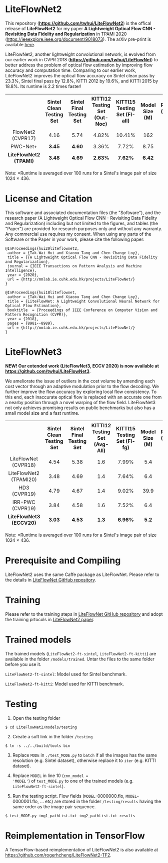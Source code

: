 # LiteFlowNet2
This repository (<strong>https://github.com/twhui/LiteFlowNet2</strong>) is the offical release of <strong>LiteFlowNet2</strong> for my paper <strong>A Lightweight Optical Flow CNN - Revisiting Data Fidelity and Regularization</strong> in TPAMI 2020 (https://ieeexplore.ieee.org/document/9018073). The arXiv pre-print is available <a href="https://arxiv.org/abs/1903.07414.pdf"> here</a>.

LiteFlowNet2, another lightweight convolutional network, is evolved from our earlier work in CVPR 2018 (<strong>https://github.com/twhui/LiteFlowNet</strong>) to better address the problem of optical flow estimation by improving flow accuracy and computation time. Comparing to our earlier work, LiteFlowNet2 improves the optical flow accuracy on Sintel clean pass by 23.3%, Sintel final pass by 12.8%, KITTI 2012 by 19.6%, and KITTI 2015 by 18.8%. Its runtime is 2.2 times faster!

</ul>
<table>
<thead>
<tr>
<th align="center"></th>
<th align="center">Sintel Clean Testing Set</th>
<th align="center">Sintel Final Testing Set</th>
<th align="center">KITTI12 Testing Set (Out-Noc)</th>
<th align="center">KITTI15 Testing Set (Fl-all)</th>
<th align="center">Model Size (M)</th> 
<th align="center">Runtime* (ms) GTX 1080</th> 
</tr>
<tr>
<td align="center">FlowNet2 (CVPR17)</td>
<td align="center">4.16</td>
<td align="center">5.74</td>
<td align="center">4.82%</td>
<td align="center">10.41%</td>
<td align="center">162</td>
<td align="center">121</td>
</tr> 
<tr>
<td align="center">PWC-Net+</td>
<td align="center"><strong>3.45</strong></td>
<td align="center"><strong>4.60</strong></td>
<td align="center">3.36%</td>
<td align="center">7.72%
<td align="center">8.75</td> 
<td align="center"><strong>40</strong></td>
</tr> 
<tr>
<td align="center"><strong>LiteFlowNet2 (TPAMI)</strong></td>
<td align="center"><strong>3.48</strong></td>
<td align="center"><strong>4.69</strong></td>
<td align="center"><strong>2.63%</strong></td>
<td align="center"><strong>7.62%</strong></td>
<td align="center"><strong>6.42</strong></td>
<td align="center"><strong>40</strong></td>
</tr>    
</tbody></table>

Note: *Runtime is averaged over 100 runs for a Sintel's image pair of size 1024 × 436. 

# License and Citation 
This software and associated documentation files (the "Software"), and the research paper (A Lightweight Optical Flow CNN - Revisiting Data Fidelity and Regularization) including but not limited to the figures, and tables (the "Paper") are provided for research purposes only and without any warranty. Any commercial use requires my consent. When using any parts of the Software or the Paper in your work, please cite the following paper:

<pre><code>@InProceedings{hui20liteflownet2,    
 author = {Tak-Wai Hui and Xiaoou Tang and Chen Change Loy},    
 title = {{A Lightweight Optical Flow CNN - Revisiting Data Fidelity and Regularization}, 
 journal = {IEEE Transactions on Pattern Analysis and Machine Intelligence},
 year = {2020},    
 url = {http://mmlab.ie.cuhk.edu.hk/projects/LiteFlowNet/} 
}</code></pre>

<pre><code>@InProceedings{hui18liteflownet,    
 author = {Tak-Wai Hui and Xiaoou Tang and Chen Change Loy},    
 title = {LiteFlowNet: A Lightweight Convolutional Neural Network for Optical Flow Estimation},    
 booktitle  = {Proceedings of IEEE Conference on Computer Vision and Pattern Recognition (CVPR)},    
 year = {2018},    
 pages = {8981--8989},
 url = {http://mmlab.ie.cuhk.edu.hk/projects/LiteFlowNet/} 
}</code></pre>

# LiteFlowNet3
<strong>NEW! Our extended work (LiteFlowNet3, ECCV 2020) is now available at https://github.com/twhui/LiteFlowNet3</strong>. 

We ameliorate the issue of outliers in the cost volume by amending each cost vector through an adaptive modulation prior to the flow decoding. We further improve the flow accuracy by exploring local flow consistency. To this end, each inaccurate optical flow is replaced with an accurate one from a nearby position through a novel warping
of the flow field. LiteFlowNet3 not only achieves promising results on public benchmarks but also has a small model size and a fast runtime.

</ul>
<table>
<thead>
<tr>
<th align="center"></th>
<th align="center">Sintel Clean Testing Set</th>
<th align="center">Sintel Final Testing Set</th>
<th align="center">KITTI12 Testing Set (Avg-All)</th>
<th align="center">KITTI15 Testing Set (Fl-fg)</th>
<th align="center">Model Size (M)</th> 
<th align="center">Runtime* (ms) GTX 1080</th> 
</tr>
<tr>
<td align="center">LiteFlowNet (CVPR18)</td>
<td align="center">4.54</td>
<td align="center">5.38</td>
<td align="center">1.6</td>
<td align="center">7.99%</td>
<td align="center">5.4</td>
<td align="center">88</td>
</tr> 
<tr>
<td align="center">LiteFlowNet2 (TPAMI20)</td>
<td align="center">3.48</td>
<td align="center">4.69</td>
<td align="center">1.4</td>
<td align="center">7.64%</td>
<td align="center">6.4</td>
<td align="center"><strong>40</strong></td>
</tr> 
<tr>
<td align="center">HD3 (CVPR19)</td>
<td align="center">4.79</td>
<td align="center">4.67</td>
<td align="center">1.4</td>
<td align="center">9.02%</td>
<td align="center">39.9</td>
<td align="center">128</td>
</tr> 
<tr>
<td align="center">IRR-PWC (CVPR19)</td>
<td align="center">3.84</td>
<td align="center">4.58</td>
<td align="center">1.6</td>
<td align="center">7.52%</td>
<td align="center">6.4</td>
<td align="center">180</td>
</tr>
<tr>
<td align="center"><strong>LiteFlowNet3 (ECCV20)</strong></td>
<td align="center"><strong>3.03</strong></td>
<td align="center"><strong>4.53</strong></td>
<td align="center"><strong>1.3</strong></td>
<td align="center"><strong>6.96%</strong></td>
<td align="center"><strong>5.2</strong></td>
<td align="center">59</td>
</tr>    
</tbody></table>

Note: *Runtime is averaged over 100 runs for a Sintel's image pair of size 1024 × 436. 

# Prerequisite and Compiling
LiteFlowNet2 uses the same Caffe package as LiteFlowNet. Please refer to the details in <a href="https://github.com/twhui/LiteFlowNet#Prerequisite"> LiteFlowNet GitHub repository</a>.

# Training
Please refer to the training steps in <a href="https://github.com/twhui/LiteFlowNet#Training"> LiteFlowNet GitHub repository</a> and adopt the training prtocols in <a href="https://arxiv.org/abs/1903.07414.pdf"> LiteFlowNet2 paper</a>.

# Trained models	
The trained models (<code>LiteFlowNet2-ft-sintel</code>, <code>LiteFlowNet2-ft-kitti</code>) are available in the folder <code>/models/trained</code>. Untar the files to the same folder before you use it.

<code>LiteFlowNet2-ft-sintel</code>: Model used for Sintel benchmark.

<code>LiteFlowNet2-ft-kitti</code>: Model used for KITTI benchmark.

# Testing 
1. Open the testing folder
<pre><code>$ cd LiteFlowNet2/models/testing</pre></code>

2. Create a soft link in the folder <code>/testing</code>
<pre><code>$ ln -s ../../build/tools bin</code></pre>

3. Replace <code>MODE</code> in <code>./test_MODE.py</code> to <code>batch</code> if all the images has the same resolution (e.g. Sintel dataset), otherwise replace it to <code>iter</code> (e.g. KITTI dataset).

4. Replace <code>MODEL</code> in line 10 (<code>cnn_model = 'MODEL'</code>) of <code>test_MODE.py</code> to one of the trained models (e.g. <code>LiteFlowNet2-ft-sintel</code>).

5. Run the testing script. Flow fields (<code>MODEL</code>-0000000.flo, <code>MODEL</code>-0000001.flo, ... etc) are stored in the folder <code>/testing/results</code> having the same order as the image pair sequence. 
<pre><code>$ test_MODE.py img1_pathList.txt img2_pathList.txt results</code></pre>

# Reimplementation in TensorFlow
A TensorFlow-based reimplementation of LiteFlowNet2 is also available at https://github.com/rogerhcheng/LiteFlowNet2-TF2.
